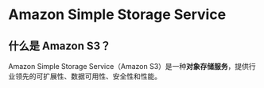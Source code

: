 # Amazon Simple Storage Service

## 什么是 Amazon S3？

Amazon Simple Storage Service（Amazon S3）是一种**对象存储服务**，提供行业领先的可扩展性、数据可用性、安全性和性能。
